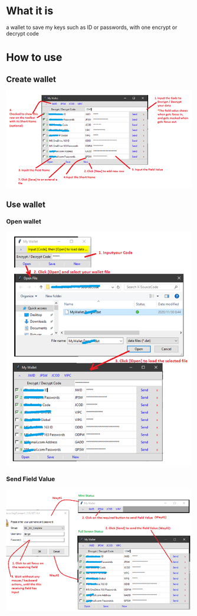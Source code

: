 # What it is
a wallet to save my keys such as ID or passwords, with one encrypt or decrypt code

# How to use
## Create wallet
<img src="/MyWallet_How-to-create.png" width=800 />

## Use wallet
### Open wallet
<img src="/MyWallet_How-to-open.png" width=800 />

### Send Field Value
<img src="/MyWallet_How-to-send.png" width=800 />
